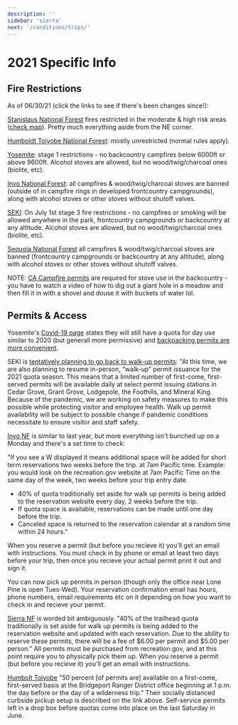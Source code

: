 ```yaml
---
description: ''
sidebar: 'sierra'
next: '/conditions/trips/'
---
```


# 2021 Specific Info

## Fire Restrictions

As of 06/30/21 (click the links to see if there's been changes since!):

[Stanislaus National Forest](https://www.fs.usda.gov/alerts/stanislaus/alerts-notices) fires restricted in the moderate & high risk areas ([check map](https://www.fs.usda.gov/Internet/FSE_DOCUMENTS/fseprd915401.pdf)). Pretty much everything aside from the NE corner.

[Humboldt Toiyobe National Forest](https://www.fs.usda.gov/alerts/htnf/alerts-notices/?aid=54212): mostly unrestricted (normal rules apply).

[Yosemite](https://www.nps.gov/yose/blogs/fireinfo.htm): stage 1 restrictions - no backcountry campfires below 6000ft or above 9600ft.  Alcohol stoves are allowed, but no wood/twig/charcoal ones (biolite, etc).

[Inyo National Forest](https://www.fs.usda.gov/alerts/inyo/alerts-notices/?aid=23491): all campfires & wood/twig/charcoal stoves are banned (outside of in campfire rings in developed frontcountry campgrounds), along with alcohol stoves or other stoves without shutoff valves.

[SEKI](https://www.nps.gov/seki/learn/nature/fire-restrictions.htm): On July 1st stage 3 fire restrictions - no campfires or smoking will be allowed anywhere in the park, frontcountry campgrounds or backcountry at any altitude. Alcohol stoves are allowed, but no wood/twig/charcoal ones (biolite, etc).

[Sequoia National Forest](https://www.fs.usda.gov/alerts/sequoia/alerts-notices) all campfires & wood/twig/charcoal stoves are banned (frontcountry campgrounds or backcountry at any altitude), along with alcohol stoves or other stoves without shutoff valves.

NOTE: [CA Campfire permits](https://www.readyforwildfire.org/permits/campfire-permit/) are required for stove use in the backcountry - you have to watch a video of how to dig out a giant hole in a meadow and then fill it in with a shovel and douse it with buckets of water lol.

## Permits & Access

Yosemite's [Covid-19 page](https://www.nps.gov/yose/planyourvisit/covid19.htm) states they will still have a quota for day use similar to 2020 (but generall more permissive) and [backpacking permits are more convenient](https://www.nps.gov/yose/planyourvisit/covid19.htm#onthisPage-2).

SEKI is [tentatively planning to go back to walk-up permits](https://www.nps.gov/seki/planyourvisit/wilderness_permits.htm): "At this time, we are also planning to resume in-person, “walk-up” permit issuance for the 2021 quota season. This means that a limited number of first-come, first-served permits will be available daily at select permit issuing stations in Cedar Grove, Grant Grove, Lodgepole, the Foothills, and Mineral King. Because of the pandemic, we are working on safety measures to make this possible while protecting visitor and employee health. Walk up permit availability will be subject to possible change if pandemic conditions necessitate to ensure visitor and staff safety. 

[Inyo NF](https://www.fs.usda.gov/detail/inyo/passes-permits/recreation/?cid=fsbdev3_003808) is similar to last year, but more everything isn't bunched up on a Monday and there's a set time to check:

"If you see a W displayed it means additional space will be added for short term reservations two weeks before the trip. at 7am Pacific time.  Example: you would look on the recreation.gov website at 7am Pacific Time on the same day of the week, two weeks before your trip entry date.

- 40% of quota traditionally set aside for walk up permits is being added to the reservation website every day, 2 weeks before the trip.
- If quota space is available, reservations can be made until one day before the trip.
- Canceled space is returned to the reservation calendar at a random time within 24 hours."

When you reserve a permit (but before you recieve it) you'll get an email with instructions. You must check in by phone or email at least two days before your trip, then once you recieve your actual permit print it out and sign it.

You can now pick up permits in person (though only the office near Lone Pine is open Tues-Wed). Your reservation confirmation email has hours, phone numbers, email requirements etc on it depending on how you want to check in and recieve your permit.

[Sierra NF](https://www.fs.usda.gov/detail/sierra/passes-permits/?cid=fsbdev7_018115) is worded bit ambiguously. "40% of the trailhead quota traditionally is set aside for walk up permits is being added to the reservation website and updated with each reservation. Due to the ability to reserve these permits, there will be a fee of $6.00 per permit and $5.00 per person." All permits must be purchased from recreation.gov, and at this point require you to physically pick them up. When you reserve a permit (but before you recieve it) you'll get an email with instructions.

[Humbolt Toiyobe](https://www.fs.usda.gov/detail/htnf/passes-permits/?cid=fseprd673368) "50 percent [of permits are] available on a first-come, first-served basis at the Bridgeport Ranger District office beginning at 1 p.m. the day before or the day of a wilderness trip." Their socially distanced curbside pickup setup is described on the link above. Self-service permits left in a drop box before quotas come into place on the last Saturday in June.